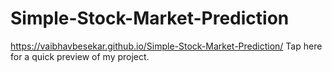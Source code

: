 # Simple-Stock-Market-Prediction
https://vaibhavbesekar.github.io/Simple-Stock-Market-Prediction/ Tap here for a quick preview  of my project.
